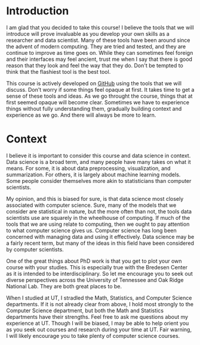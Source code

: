 # Introduction


I am glad that you decided to take this course! I believe the
tools that we will introduce will prove invaluable as you develop
your own skills as a researcher and data scientist. Many of these tools 
have been around since the advent of modern computing. They are tried and 
tested, and they are continue to improve as time goes on. While they can 
sometimes feel foreign and their interfaces may feel ancient, trust me when 
I say that there is good reason that they look and feel the way that they 
do. Don't be tempted to think that the flashiest tool is the best tool.


This course is actively developed on [GitHub][1] using the tools that we will
discuss. Don't worry if some things feel opaque at first. It takes time
to get a sense of these tools and ideas. As we go throught the course, 
things that at first seemed opaque will become clear. Sometimes we have 
to experience things without fully understanding them, gradually building 
context and experience as we go. And there will always be more to learn.


# Context


I believe it is important to consider this course and data science in
context. Data science is a broad term, and many people have many takes 
on what it means. For some, it is about data preprocessing, visualization, 
and summarization. For others, it is largely about machine learning models. 
Some people consider themselves more akin to statisticians than computer 
scientists. 


My opinion, and this is biased for sure, is that data science 
most closely associated with computer science. Sure, many of the models 
that we consider are statistical in nature, but the more often than not, 
the tools data scientists use are squarely in the wheelhouse of computing.
If much of the tools that we are using relate to computing, then we ought
to pay attention to what computer science gives us. Computer science has 
long been concerned with managing data and using it effectively. Data science
may be a fairly recent term, but many of the ideas in this field have been
considered by computer scientists.


One of the great things about PhD work is that you get to plot your own 
course with your studies. This is especially true with the Bredesen Center as
it is intended to be interdisciplinary. So let me encourage you to seek out
diverse perspectives across the University of Tennessee and Oak Ridge National
Lab. They are both great places to be.


When I studied at UT, I stradled the Math, Statistics, and Computer Science 
departments. If it is not already clear from above, I hold most strongly 
to the Computer Science department, but both the Math and Statistics departments
have their strengths. Feel free to ask me questions about my experience at UT. 
Though I will be biased, I may be able to help orient you as you seek out courses
and research during your time at UT. Fair warning, I will likely encourage you 
to take plenty of computer science courses.


[comment]: References

[1]: https://github.com/yngtodd/eleven
